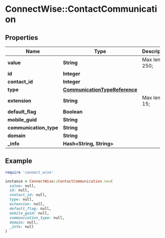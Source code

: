 # ConnectWise::ContactCommunication

## Properties

| Name | Type | Description | Notes |
| ---- | ---- | ----------- | ----- |
| **value** | **String** |  Max length: 250; |  |
| **id** | **Integer** |  | [optional] |
| **contact_id** | **Integer** |  | [optional] |
| **type** | [**CommunicationTypeReference**](CommunicationTypeReference.md) |  | [optional] |
| **extension** | **String** |  Max length: 15; | [optional] |
| **default_flag** | **Boolean** |  | [optional] |
| **mobile_guid** | **String** |  | [optional] |
| **communication_type** | **String** |  | [optional] |
| **domain** | **String** |  | [optional] |
| **_info** | **Hash&lt;String, String&gt;** |  | [optional] |

## Example

```ruby
require 'connect_wise'

instance = ConnectWise::ContactCommunication.new(
  value: null,
  id: null,
  contact_id: null,
  type: null,
  extension: null,
  default_flag: null,
  mobile_guid: null,
  communication_type: null,
  domain: null,
  _info: null
)
```

